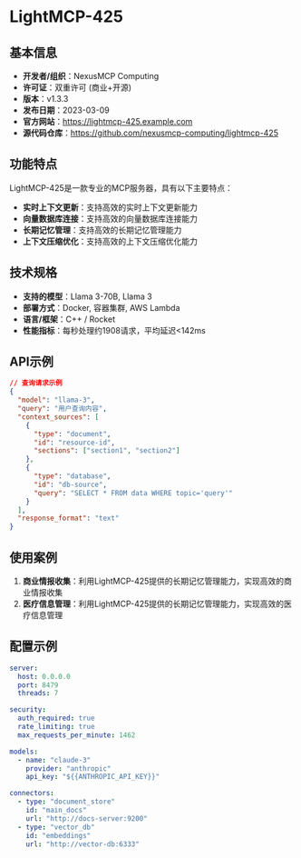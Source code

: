 # LightMCP-425

## 基本信息

- **开发者/组织**：NexusMCP Computing
- **许可证**：双重许可 (商业+开源)
- **版本**：v1.3.3
- **发布日期**：2023-03-09
- **官方网站**：https://lightmcp-425.example.com
- **源代码仓库**：https://github.com/nexusmcp-computing/lightmcp-425

## 功能特点

LightMCP-425是一款专业的MCP服务器，具有以下主要特点：

- **实时上下文更新**：支持高效的实时上下文更新能力
- **向量数据库连接**：支持高效的向量数据库连接能力
- **长期记忆管理**：支持高效的长期记忆管理能力
- **上下文压缩优化**：支持高效的上下文压缩优化能力


## 技术规格

- **支持的模型**：Llama 3-70B, Llama 3
- **部署方式**：Docker, 容器集群, AWS Lambda
- **语言/框架**：C++ / Rocket
- **性能指标**：每秒处理约1908请求，平均延迟<142ms

## API示例

```json
// 查询请求示例
{
  "model": "llama-3",
  "query": "用户查询内容",
  "context_sources": [
    {
      "type": "document",
      "id": "resource-id",
      "sections": ["section1", "section2"]
    },
    {
      "type": "database",
      "id": "db-source",
      "query": "SELECT * FROM data WHERE topic='query'"
    }
  ],
  "response_format": "text"
}
```

## 使用案例

1. **商业情报收集**：利用LightMCP-425提供的长期记忆管理能力，实现高效的商业情报收集
2. **医疗信息管理**：利用LightMCP-425提供的长期记忆管理能力，实现高效的医疗信息管理


## 配置示例

```yaml
server:
  host: 0.0.0.0
  port: 8479
  threads: 7

security:
  auth_required: true
  rate_limiting: true
  max_requests_per_minute: 1462

models:
  - name: "claude-3"
    provider: "anthropic"
    api_key: "${{ANTHROPIC_API_KEY}}"

connectors:
  - type: "document_store"
    id: "main_docs"
    url: "http://docs-server:9200"
  - type: "vector_db"
    id: "embeddings"
    url: "http://vector-db:6333"
```